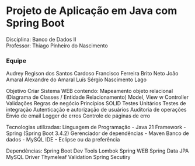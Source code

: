 <h1> Projeto de Aplicação em Java com Spring Boot </h1>

Disciplina: Banco de Dados II </br>
Professor: Thiago Pinheiro do Nascimento

<h3>Equipe</h3> 
<lu>Audrey Regison dos Santos Cardoso
Francisco Ferreira Brito Neto
João Amaral Alexandre do Amaral
Luís Sérgio Nascimento Lago</lu>

Objetivo
Criar Sistema WEB contendo:
Mapeamento objeto relacional (Diagrama de Classes / Entidade Relacionamento)
Model, View w Controller
Validações
Regras de negócio
Princípios SOLID
Testes Unitários
Testes de integração
Autenticação e autorização de usuários
Auditoria de operações
Envio de email
Logger de erros
Controle de páginas de erro

Tecnologias utilizadas:
Linguagem de Programação - Java 21
Framework - Spring (Spring Boot 3.4.2)
Gerenciador de dependências - Maven
Banco de dados - MySQL
IDE - Eclipse ou da preferência

Dependências:
Spring Boot Dev Tools
Lombok
Spring WEB
Spring Data JPA
MySQL Driver
Thymeleaf
Validation
Spring Secutiry
